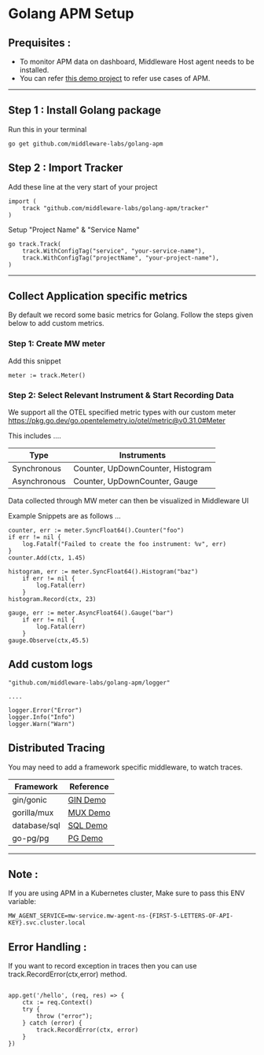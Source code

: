 # Golang APM Setup

## Prequisites :

* To monitor APM data on dashboard, Middleware Host agent needs to be installed.
* You can refer [this demo project](https://github.com/middleware-labs/demo-apm/tree/master/golang) to refer use cases of APM.

--------------------

## Step 1 : Install Golang package

Run this in your terminal
```
go get github.com/middleware-labs/golang-apm
```

## Step 2 : Import Tracker

Add these line at the very start of your project

```
import (
    track "github.com/middleware-labs/golang-apm/tracker"
)
```
Setup "Project Name" & "Service Name"
```
go track.Track(
    track.WithConfigTag("service", "your-service-name"),
    track.WithConfigTag("projectName", "your-project-name"),
)
```
---------------------

## Collect Application specific metrics

By default we record some basic metrics for Golang. Follow the steps given below to add custom metrics.

### Step 1: Create MW meter

Add this snippet
```
meter := track.Meter()
``` 

### Step 2: Select Relevant Instrument & Start Recording Data

We support all the OTEL specified metric types with our custom meter
https://pkg.go.dev/go.opentelemetry.io/otel/metric@v0.31.0#Meter

This includes ....

|    Type    |   Instruments   |
| ------ | ---- |
| Synchronous   | Counter, UpDownCounter, Histogram |
| Asynchronous  | Counter, UpDownCounter, Gauge |

Data collected through MW meter can then be  visualized in Middleware UI

Example Snippets are as follows ... 

```
counter, err := meter.SyncFloat64().Counter("foo")
if err != nil {
    log.Fatalf("Failed to create the foo instrument: %v", err)
}
counter.Add(ctx, 1.45)
```
```
histogram, err := meter.SyncFloat64().Histogram("baz")
	if err != nil {
		log.Fatal(err)
	}
histogram.Record(ctx, 23)
```
```
gauge, err := meter.AsyncFloat64().Gauge("bar")
	if err != nil {
		log.Fatal(err)
	}
gauge.Observe(ctx,45.5)
```



## Add custom logs

```
"github.com/middleware-labs/golang-apm/logger"

....

logger.Error("Error")
logger.Info("Info")
logger.Warn("Warn")
```

## Distributed Tracing

You may need to add a framework specific middleware, to watch traces.

|Framework  |   Reference   |
|------             |    ---------  |
|gin/gonic          |   [GIN Demo](https://github.com/middleware-labs/demo-apm/tree/master/golang/features/trace/gin)   |
|gorilla/mux        |   [MUX Demo](https://github.com/middleware-labs/demo-apm/tree/master/golang/features/trace/mux)  |
|database/sql       |   [SQL Demo](https://github.com/middleware-labs/demo-apm/tree/master/golang/features/trace/sql)  |
|go-pg/pg           |   [PG Demo](https://github.com/middleware-labs/demo-apm/tree/master/golang/features/trace/pg)  |

---------------

## Note :

If you are using APM in a Kubernetes cluster, Make sure to pass this ENV variable:

```
MW_AGENT_SERVICE=mw-service.mw-agent-ns-{FIRST-5-LETTERS-OF-API-KEY}.svc.cluster.local
```

## Error Handling :

If you want to record exception in traces then you can use track.RecordError(ctx,error) method.

```golang

app.get('/hello', (req, res) => {
    ctx := req.Context()
    try {
        throw ("error");
    } catch (error) {
        track.RecordError(ctx, error)
    }
})

```